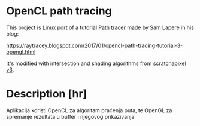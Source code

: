 # OpenCL path tracing

This project is Linux port of a tutorial [Path tracer](https://github.com/straaljager/OpenCL-path-tracing-tutorial-3-Part-1) made by Sam Lapere in his blog:

https://raytracey.blogspot.com/2017/01/opencl-path-tracing-tutorial-3-opengl.html

It's modified with intersection and shading algorithms from [scratchapixel v3](https://www.scratchapixel.com/).


# Description [hr]


Aplikacija koristi OpenCL za algoritam praćenja puta, te OpenGL za spremanje rezultata u buffer i njegovog prikazivanja.



